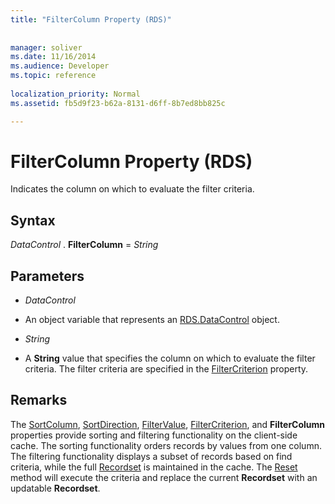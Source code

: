 ```yaml
---
title: "FilterColumn Property (RDS)"
 
 
manager: soliver
ms.date: 11/16/2014
ms.audience: Developer
ms.topic: reference
  
localization_priority: Normal
ms.assetid: fb5d9f23-b62a-8131-d6ff-8b7ed8bb825c

---
```


# FilterColumn Property (RDS)

Indicates the column on which to evaluate the filter criteria.
  
## Syntax

 *DataControl*  . **FilterColumn** =  *String* 
  
## Parameters

-  *DataControl* 
    
- An object variable that represents an [RDS.DataControl](datacontrol-object-rds.md) object. 
    
-  *String* 
    
- A **String** value that specifies the column on which to evaluate the filter criteria. The filter criteria are specified in the [FilterCriterion](filtercriterion-property-rds.md) property. 
    
## Remarks

The [SortColumn](sortcolumn-property-rds.md), [SortDirection](sortdirection-property-rds.md), [FilterValue](filtervalue-property-rds.md), [FilterCriterion](filtercriterion-property-rds.md), and **FilterColumn** properties provide sorting and filtering functionality on the client-side cache. The sorting functionality orders records by values from one column. The filtering functionality displays a subset of records based on find criteria, while the full [Recordset](recordset-object-ado.md) is maintained in the cache. The [Reset](reset-method-rds.md) method will execute the criteria and replace the current **Recordset** with an updatable **Recordset**. 
  

